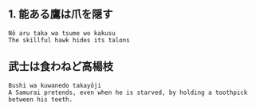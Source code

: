 ## 1. 能ある鷹は爪を隠す 
    Nô aru taka wa tsume wo kakusu
    The skillful hawk hides its talons
    
## 武士は食わねど高楊枝 
    Bushi wa kuwanedo takayôji
    A Samurai pretends, even when he is starved, by holding a toothpick between his teeth.
    

